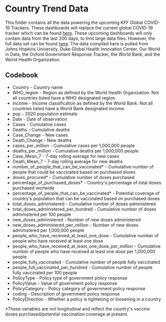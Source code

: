 # Country Trend Data
This folder contains all the data powering the upcoming KFF Global COVID-19 Trackers. These dashboards will replace the current global COVID-19 tracker which can be found [here](https://www.kff.org/coronavirus-covid-19/fact-sheet/coronavirus-tracker/). These upcoming dashboards will only contain data from the last 200 days, to limit large data files. However, the full data set can be found [here](https://github.com/KFFData/COVID-19-Data/blob/kff_master/Country%20Trend%20Data/country_trend_data.csv). The data compiled here is pulled from Johns Hopkins University, Duke Global Health Innovation Center, Our World in Data, the Oxford Government Response Tracker, the World Bank, and the World Health Organization. 

## Codebook
- Country - Country name
- WHO_region - Region as defined by the World Health Organization. Not all countries listed have a WHO designated region.
- Income - Income classification as defined by the World Bank. Not all countries listed have a World Bank designated income.
- pop - 2020 population estimate
- Date - Date of observation
- Cases - Cumulative cases 
- Deaths - Cumulative deaths 
- Case_Change - New cases 
- Death_Change - New deaths
- cases_per_million - Cumulative cases per 1,000,000 people
- deaths_per_million - Cumulative deaths per 1,000,000 people
- Case_Mean_7 - 7-day rolling average for new cases
- Death_Mean_7 - 7-day rolling average for new deaths
- number_of_people_that_can_be_vaccinated* - Cumulative number of people that could be vaccinated based on purchased doses 
- doses_procured* - Cumulative number of doses purchased
- percentage_of_purchased_doses* - Country's percentage of total doses purchased worlwide 
- percentage_of_people_that_can_be_vaccinated* - Potential coverage of country's population that can be vaccinated based on purchased doses
- total_doses_administered - Cumulative number of doses administered
- total_doses_administered_per_hundred - Cumulative number of doses administered per 100 people
- new_doses_adminstered - Number of new doses administered
- new_doses_administered_per_million - Number of new doses administered per 1,000,000 people
- people_who_have_received_at_least_one_dose - Cumulative number of people who have received at least one dose
- people_who_have_received_at_least_one_dose_per_million - Cumulative number of people who have received at least one dose per 1,000,000 people
- people_fully_vaccinated - Cumulative number of people fully vaccinated
- people_full_vaccinated_per_hundred - Cumulative number of people fully vaccinated per 100 people
- PolicyType - Policy type of government policy response
- PolicyValue - Value of government policy response
- PolicyCategory - Policy category of government policy response
- coding - Description of government policy response
- PolicyDirection - Whether a policy is tightening or loosening in a country

*These variables are not longitudinal and reflect the country's vaccine doses purchased/potential vaccination coverage at present. 
